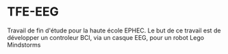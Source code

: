 # TFE-EEG
Travail de fin d'étude pour la haute école EPHEC. Le but de ce travail est de développer un controleur BCI, via un casque EEG, pour un robot Lego Mindstorms
